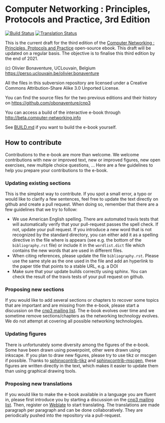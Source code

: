 
Computer Networking : Principles, Protocols and Practice, 3rd Edition
=====================================================================

[![Build Status](https://travis-ci.org/cnp3/ebook.svg?branch=master)](https://travis-ci.org/cnp3/ebook)
[![Translation Status](https://weblate.info.ucl.ac.be/widgets/cnp3-ebook/-/svg-badge.svg)](https://weblate.info.ucl.ac.be/engage/cnp3-ebook/?utm_source=widget)

This is the current draft for the third edition of the [Computer Networking : Principles, Protocols and Practice](https://www.computer-networking.info) open-source ebook. This draft will be updated on a regular basis. The objective is to finalise this third edition by the end of 2021. 

(c) Olivier Bonaventure, UCLouvain, Belgium
    https://perso.uclouvain.be/olivier.bonaventure

All the files in this subversion repository are licensed under a Creative Commons Attribution-Share Alike 3.0 Unported License.

You can find the source files for the two previous editions and their history on https://github.com/obonaventure/cnp3

You can access a build of the interactive e-book through http://beta.computer-networking.info


See [BUILD.md](BUILD.md) if you want to build the e-book yourself.

 
How to contribute
-----------------

Contributions to the e-book are more than welcome. We welcome contributions with new or improved text, new or improved figures, new open exercises, new multiple choice questions, ... Here are a few guidelines to help you prepare your contributions to the e-book.

### Updating existing sections

This is the simplest way to contribute. If you spot a small error, a typo or would like to clarify a few sentences, feel free to update the text directly on github and create a pull request. When doing so, remember that there are a few guidelines that we try to follow:

 - We use American English spelling. There are automated travis tests that will automatically verify that your pull-request passes the spell check. If not, update your pull request. If you introduce a new word that is not recognized by the standard directory, you can either add it as a spelling directive in the file where is appears (see e.g. the bottom of the `bibliography.rst` file) or include it in the `wordlist.dict` file which contains the new words that are used in different files.
 - When citing references, please update the file `bibliography.rst`. Please use the same style as the one used in the file and add an hyperlink to the paper title that points to a stable URL, e.g. a DOI
 - Make sure that your update builds correctly using sphinx. You can check the result of the travis tests of your pull request on github.

### Proposing new sections

If you would like to add several sections or chapters to recover some topics that are important and are missing from the e-book, please start a discussion on the [cnp3 mailing list](https://sympa-2.sipr.ucl.ac.be/sympa/info/cnp3). The e-book evolves over time and we sometime remove sections/chapters as the networking technology evolves. We do not attempt at covering all possible networking technologies.

### Updating figures

There is unfortunately some diversity among the figures of the e-book. Some have been drawn using powerpoint, other were drawn using inkscape. If you plan to draw new figures, please try to use tikz or mscgen if possible. Thanks to [sphinxcontrib-tikz](https://sphinxcontrib-tikz.readthedocs.io/en/latest/) and [sphinxcontrib-mscgen](https://github.com/sphinx-contrib/mscgen), these figures are written directly in the text, which makes it easier to update them than using graphical drawing tools. 

### Proposing new translations

If you would like to make the e-book available in a language you are fluent in, please first introduce you by starting a discussion on the [cnp3 mailing list](https://sympa-2.sipr.ucl.ac.be/sympa/info/cnp3). Then, register on [Weblate](https://weblate.info.ucl.ac.be/engage/cnp3-ebook/) to start translating. The translations are made paragraph per paragraph and can be done collaboratively. They are periodically pushed into the repository via a pull-request.
